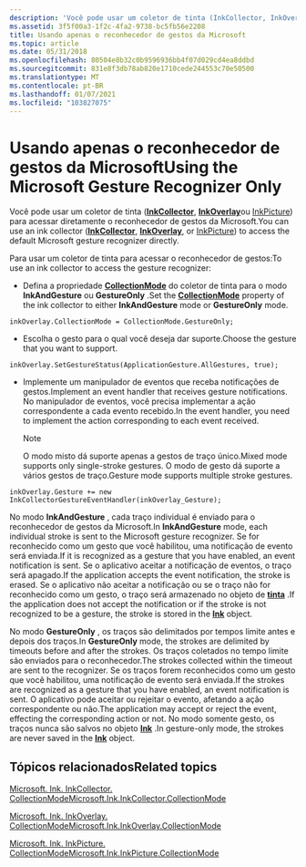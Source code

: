 ```yaml
---
description: 'Você pode usar um coletor de tinta (InkCollector, InkOverlay ou InkPicture) para acessar diretamente o reconhecedor de gestos da Microsoft. Para usar um coletor de tinta para acessar o reconhecedor de gestos: defina a Propriedade CollectionMode do coletor de tinta para o modo InkAndGesture ou GestureOnly Mode. inkOverlay. CollectionMode = CollectionMode. GestureOnly; Escolha o gesto para o qual você deseja dar suporte. inkOverlay. SetGestureStatus (ApplicationGesture. algestos, true); implemente um manipulador de eventos que receba notificações de gesto. No manipulador de eventos, você precisa implementar a ação correspondente a cada evento recebido. Observação o modo misto dá suporte apenas a gestos de traço único. O modo de gesto dá suporte a vários gestos de traço. inkOverlay. gesto + = New InkCollectorGestureEventHandler (gesto de inkOverlay \_ ); no modo InkAndGesture, cada traço individual é enviado para o reconhecedor de gestos da Microsoft. Se for reconhecido como um gesto que você habilitou, uma notificação de evento será enviada. Se o aplicativo aceitar a notificação de eventos, o traço será apagado. Se o aplicativo não aceitar a notificação ou se o traço não for reconhecido como um gesto, o traço será armazenado no objeto de tinta. No modo GestureOnly, os traços são delimitados por tempos limite antes e depois dos traços. Os traços coletados no tempo limite são enviados para o reconhecedor. Se os traços forem reconhecidos como um gesto que você habilitou, uma notificação de evento será enviada. O aplicativo pode aceitar ou rejeitar o evento, afetando a ação correspondente ou não. No modo somente gesto, os traços nunca são salvos no objeto Ink.'
ms.assetid: 3f5f00a3-1f2c-4fa2-9738-bc5fb56e2208
title: Usando apenas o reconhecedor de gestos da Microsoft
ms.topic: article
ms.date: 05/31/2018
ms.openlocfilehash: 80504e8b32c0b9596936bb4f07d029cd4ea8ddbd
ms.sourcegitcommit: 831e8f3db78ab820e1710cede244553c70e50500
ms.translationtype: MT
ms.contentlocale: pt-BR
ms.lasthandoff: 01/07/2021
ms.locfileid: "103827075"
---
```

# <a name="using-the-microsoft-gesture-recognizer-only"></a><span data-ttu-id="8f663-113">Usando apenas o reconhecedor de gestos da Microsoft</span><span class="sxs-lookup"><span data-stu-id="8f663-113">Using the Microsoft Gesture Recognizer Only</span></span>

<span data-ttu-id="8f663-114">Você pode usar um coletor de tinta ([**InkCollector**](inkcollector-class.md), [**InkOverlay**](inkoverlay-class.md)ou [InkPicture](inkpicture-control-reference.md)) para acessar diretamente o reconhecedor de gestos da Microsoft.</span><span class="sxs-lookup"><span data-stu-id="8f663-114">You can use an ink collector ([**InkCollector**](inkcollector-class.md), [**InkOverlay**](inkoverlay-class.md), or [InkPicture](inkpicture-control-reference.md)) to access the default Microsoft gesture recognizer directly.</span></span>

<span data-ttu-id="8f663-115">Para usar um coletor de tinta para acessar o reconhecedor de gestos:</span><span class="sxs-lookup"><span data-stu-id="8f663-115">To use an ink collector to access the gesture recognizer:</span></span>

-   <span data-ttu-id="8f663-116">Defina a propriedade [**CollectionMode**](/windows/desktop/api/msinkaut/ne-msinkaut-inkcollectionmode) do coletor de tinta para o modo **InkAndGesture** ou **GestureOnly** .</span><span class="sxs-lookup"><span data-stu-id="8f663-116">Set the [**CollectionMode**](/windows/desktop/api/msinkaut/ne-msinkaut-inkcollectionmode) property of the ink collector to either **InkAndGesture** mode or **GestureOnly** mode.</span></span>

`inkOverlay.CollectionMode = CollectionMode.GestureOnly;`

-   <span data-ttu-id="8f663-117">Escolha o gesto para o qual você deseja dar suporte.</span><span class="sxs-lookup"><span data-stu-id="8f663-117">Choose the gesture that you want to support.</span></span>

`inkOverlay.SetGestureStatus(ApplicationGesture.AllGestures, true);`

-   <span data-ttu-id="8f663-118">Implemente um manipulador de eventos que receba notificações de gestos.</span><span class="sxs-lookup"><span data-stu-id="8f663-118">Implement an event handler that receives gesture notifications.</span></span> <span data-ttu-id="8f663-119">No manipulador de eventos, você precisa implementar a ação correspondente a cada evento recebido.</span><span class="sxs-lookup"><span data-stu-id="8f663-119">In the event handler, you need to implement the action corresponding to each event received.</span></span>
    > [!Note]  
    > <span data-ttu-id="8f663-120">O modo misto dá suporte apenas a gestos de traço único.</span><span class="sxs-lookup"><span data-stu-id="8f663-120">Mixed mode supports only single-stroke gestures.</span></span> <span data-ttu-id="8f663-121">O modo de gesto dá suporte a vários gestos de traço.</span><span class="sxs-lookup"><span data-stu-id="8f663-121">Gesture mode supports multiple stroke gestures.</span></span>

     

`inkOverlay.Gesture += new InkCollectorGestureEventHandler(inkOverlay_Gesture);`

<span data-ttu-id="8f663-122">No modo **InkAndGesture** , cada traço individual é enviado para o reconhecedor de gestos da Microsoft.</span><span class="sxs-lookup"><span data-stu-id="8f663-122">In **InkAndGesture** mode, each individual stroke is sent to the Microsoft gesture recognizer.</span></span> <span data-ttu-id="8f663-123">Se for reconhecido como um gesto que você habilitou, uma notificação de evento será enviada.</span><span class="sxs-lookup"><span data-stu-id="8f663-123">If it is recognized as a gesture that you have enabled, an event notification is sent.</span></span> <span data-ttu-id="8f663-124">Se o aplicativo aceitar a notificação de eventos, o traço será apagado.</span><span class="sxs-lookup"><span data-stu-id="8f663-124">If the application accepts the event notification, the stroke is erased.</span></span> <span data-ttu-id="8f663-125">Se o aplicativo não aceitar a notificação ou se o traço não for reconhecido como um gesto, o traço será armazenado no objeto de [**tinta**](inkdisp-class.md) .</span><span class="sxs-lookup"><span data-stu-id="8f663-125">If the application does not accept the notification or if the stroke is not recognized to be a gesture, the stroke is stored in the [**Ink**](inkdisp-class.md) object.</span></span>

<span data-ttu-id="8f663-126">No modo **GestureOnly** , os traços são delimitados por tempos limite antes e depois dos traços.</span><span class="sxs-lookup"><span data-stu-id="8f663-126">In **GestureOnly** mode, the strokes are delimited by timeouts before and after the strokes.</span></span> <span data-ttu-id="8f663-127">Os traços coletados no tempo limite são enviados para o reconhecedor.</span><span class="sxs-lookup"><span data-stu-id="8f663-127">The strokes collected within the timeout are sent to the recognizer.</span></span> <span data-ttu-id="8f663-128">Se os traços forem reconhecidos como um gesto que você habilitou, uma notificação de evento será enviada.</span><span class="sxs-lookup"><span data-stu-id="8f663-128">If the strokes are recognized as a gesture that you have enabled, an event notification is sent.</span></span> <span data-ttu-id="8f663-129">O aplicativo pode aceitar ou rejeitar o evento, afetando a ação correspondente ou não.</span><span class="sxs-lookup"><span data-stu-id="8f663-129">The application may accept or reject the event, effecting the corresponding action or not.</span></span> <span data-ttu-id="8f663-130">No modo somente gesto, os traços nunca são salvos no objeto [**Ink**](inkdisp-class.md) .</span><span class="sxs-lookup"><span data-stu-id="8f663-130">In gesture-only mode, the strokes are never saved in the [**Ink**](inkdisp-class.md) object.</span></span>

## <a name="related-topics"></a><span data-ttu-id="8f663-131">Tópicos relacionados</span><span class="sxs-lookup"><span data-stu-id="8f663-131">Related topics</span></span>

<dl> <dt>

<span data-ttu-id="8f663-132">[Microsoft. Ink. InkCollector. CollectionMode](/previous-versions/ms836497(v=msdn.10))</span><span class="sxs-lookup"><span data-stu-id="8f663-132">[Microsoft.Ink.InkCollector.CollectionMode](/previous-versions/ms836497(v=msdn.10))</span></span>
</dt> <dt>

<span data-ttu-id="8f663-133">[Microsoft. Ink. InkOverlay. CollectionMode](/previous-versions/ms833092(v=msdn.10))</span><span class="sxs-lookup"><span data-stu-id="8f663-133">[Microsoft.Ink.InkOverlay.CollectionMode](/previous-versions/ms833092(v=msdn.10))</span></span>
</dt> <dt>

<span data-ttu-id="8f663-134">[Microsoft. Ink. InkPicture. CollectionMode](/previous-versions/ms582182(v=vs.100))</span><span class="sxs-lookup"><span data-stu-id="8f663-134">[Microsoft.Ink.InkPicture.CollectionMode](/previous-versions/ms582182(v=vs.100))</span></span>
</dt> </dl>

 

 
